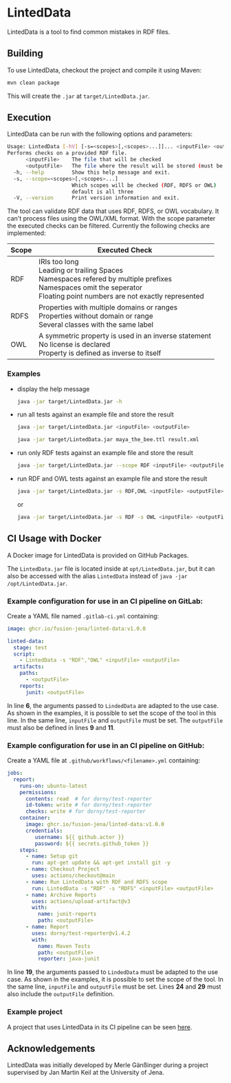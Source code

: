 # LintedData

LintedData is a tool to find common mistakes in RDF files.

## Building

To use LintedData, checkout the project and compile it using Maven:

```bash
mvn clean package
```

This will create the `.jar` at `target/LintedData.jar`.

## Execution

LintedData can be run with the following options and parameters:

```bash
Usage: LintedData [-hV] [-s=<scopes>[,<scopes>...]]... <inputFile> <outputFile>
Performs checks on a provided RDF file.
      <inputFile>    The file that will be checked
      <outputFile>   The file where the result will be stored (must be xml)
  -h, --help         Show this help message and exit.
  -s, --scope=<scopes>[,<scopes>...]
                     Which scopes will be checked (RDF, RDFS or OWL)
                     default is all three
  -V, --version      Print version information and exit.
```

The tool can validate RDF data that uses RDF, RDFS, or OWL vocabulary.
It can't process files using the OWL/XML format.
With the scope parameter the executed checks can be filtered.
Currently the following checks are implemented:

| Scope         | Executed Check     |
|--------------|-----------|
| RDF | IRIs too long <br> Leading or trailing Spaces <br> Namespaces refered by multiple prefixes <br> Namespaces omit the seperator <br> Floating point numbers are not exactly represented |
| RDFS | Properties with multiple domains or ranges <br> Properties without domain or range <br> Several classes with the same label |
| OWL | A symmetric property is used in an inverse statement <br> No license is declared <br> Property is defined as inverse to itself |

### Examples

- display the help message

  ```bash
  java -jar target/LintedData.jar -h
  ```

- run all tests against an example file and store the result

  ```bash
  java -jar target/LintedData.jar <inputFile> <outputFile>
  ```

  ```bash
  java -jar target/LintedData.jar maya_the_bee.ttl result.xml
  ```

- run only RDF tests against an example file and store the result

  ```bash
  java -jar target/LintedData.jar --scope RDF <inputFile> <outputFile>
  ```

- run RDF and OWL tests against an example file and store the result

  ```bash
  java -jar target/LintedData.jar -s RDF,OWL <inputFile> <outputFile>
  ```

  or

  ```bash
  java -jar target/LintedData.jar -s RDF -s OWL <inputFile> <outputFile>
  ```

## CI Usage with Docker

A Docker image for LintedData is provided on GitHub Packages.

The `LintedData.jar` file is located inside at `opt/LintedData.jar`, but it can also be accessed with the alias `LintedData` instead of `java -jar /opt/LintedData.jar`.

### Example configuration for use in an CI pipeline on GitLab:

Create a YAML file named `.gitlab-ci.yml` containing:

```yaml
image: ghcr.io/fusion-jena/linted-data:v1.0.0

linted-data:
  stage: test
  script:
    - LintedData -s "RDF","OWL" <inputFile> <outputFile>
  artifacts:
    paths:
      - <outputFile>
    reports:
      junit: <outputFile>
```

In line **6**, the arguments passed to `LindedData` are adapted to the use case.
As shown in the examples, it is possible to set the scope of the tool in this line.
In the same line, `inputFile` and `outputFile` must be set.
The `outputFile` must also be defined in lines **9** and **11**.

### Example configuration for use in an CI pipeline on GitHub:

Create a YAML file at `.github/workflows/<filename>.yml` containing:

```yaml
jobs:
  report:
    runs-on: ubuntu-latest
    permissions:
      contents: read  # for dorny/test-reporter
      id-token: write # for dorny/test-reporter
      checks: write # for dorny/test-reporter
    container:
      image: ghcr.io/fusion-jena/linted-data:v1.0.0
      credentials:
         username: ${{ github.actor }}
         password: ${{ secrets.github_token }}
    steps:
      - name: Setup git
        run: apt-get update && apt-get install git -y
      - name: Checkout Project
        uses: actions/checkout@main
      - name: Run LintedData with RDF and RDFS scope
        run: LintedData -s "RDF" -s "RDFS" <inputFile> <outputFile>
      - name: Archive Reports
        uses: actions/upload-artifact@v3
        with:
          name: junit-reports
          path: <outputFile>
      - name: Report
        uses: dorny/test-reporter@v1.4.2
        with:
          name: Maven Tests
          path: <outputFile>
          reporter: java-junit
```

In line **19**, the arguments passed to `LindedData` must be adapted to the use case.
As shown in the examples, it is possible to set the scope of the tool.
In the same line, `inputFile` and `outputFile` must be set.
Lines **24** and **29** must also include the `outputFile` definition.

### Example project

A project that uses LintedData in its CI pipeline can be seen <a href="https://github.com/fusion-jena/LintedDataExample">here<a>.

## Acknowledgements

LintedData was initially developed by Merle Gänßinger during a project supervised by Jan Martin Keil at the University of Jena.
